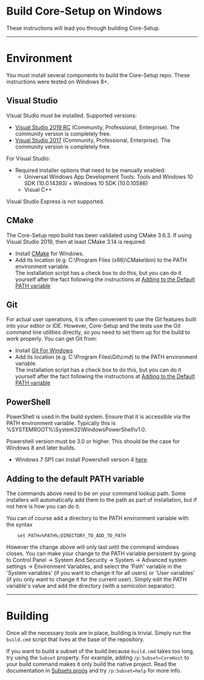 Build Core-Setup on Windows
========================

These instructions will lead you through building Core-Setup.

----------------
# Environment

You must install several components to build the Core-Setup repo. These instructions were tested on Windows 8+.

## Visual Studio

Visual Studio must be installed. Supported versions:
- [Visual Studio 2019 RC](https://visualstudio.microsoft.com/downloads/#2019rc) (Community, Professional, Enterprise).  The community version is completely free.
- [Visual Studio 2017](https://visualstudio.microsoft.com/vs/) (Community, Professional, Enterprise).  The community version is completely free.

For Visual Studio:
* Required installer options that need to be manually enabled:
  * Universal Windows App Development Tools: Tools and Windows 10 SDK (10.0.14393) + Windows 10 SDK (10.0.10586)
  * Visual C++

Visual Studio Express is not supported.

## CMake

The Core-Setup repo build has been validated using CMake 3.6.3.
If using Visual Studio 2019, then at least CMake 3.14 is required.

- Install [CMake](http://www.cmake.org/download) for Windows.
- Add its location (e.g. C:\Program Files (x86)\CMake\bin) to the PATH environment variable.  
  The installation script has a check box to do this, but you can do it yourself after the fact 
  following the instructions at [Adding to the Default PATH variable](#adding-to-the-default-path-variable)
  

## Git

For actual user operations, it is often convenient to use the Git features built
into your editor or IDE. However, Core-Setup and the tests use the Git command
line utilities directly, so you need to set them up for the build to work
properly. You can get Git from:

- Install [Git For Windows](https://git-for-windows.github.io/)
- Add its location (e.g. C:\Program Files\Git\cmd) to the PATH environment variable.  
  The installation script has a check box to do this, but you can do it yourself after the fact 
  following the instructions at [Adding to the Default PATH variable](#adding-to-the-default-path-variable)

## PowerShell
PowerShell is used in the build system. Ensure that it is accessible via the PATH environment variable.
Typically this is %SYSTEMROOT%\System32\WindowsPowerShell\v1.0\.

Powershell version must be 3.0 or higher. This should be the case for Windows 8 and later builds.
- Windows 7 SP1 can install Powershell version 4 [here](https://www.microsoft.com/en-us/download/details.aspx?id=40855).

## Adding to the default PATH variable

The commands above need to be on your command lookup path.   Some installers will automatically add them to 
the path as part of installation, but if not here is how you can do it.  

You can of course add a directory to the PATH environment variable with the syntax
```
    set PATH=%PATH%;DIRECTORY_TO_ADD_TO_PATH
```
However the change above will only last until the command windows closes.   You can make your change to
the PATH variable persistent by going to  Control Panel -> System And Security -> System -> Advanced system settings -> Environment Variables, 
and select the 'Path' variable in the 'System variables' (if you want to change it for all users) or 'User variables' (if you only want
to change it for the current user).  Simply edit the PATH variable's value and add the directory (with a semicolon separator).

-------------------------------------
# Building

Once all the necessary tools are in place, building is trivial.  Simply run the
`build.cmd` script that lives at the base of the repository.

If you want to build a subset of the build because `build.cmd` takes too long,
try using the `Subset` property. For example, adding `/p:Subset=CoreHost` to
your build command makes it only build the native project. Read the
documentation in [Subsets.props](/Subsets.props) and try `/p:Subset=help` for
more info.
